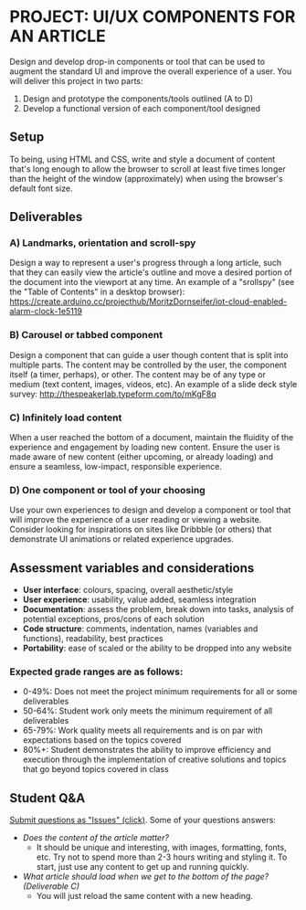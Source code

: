 # PROJECT: UI/UX COMPONENTS FOR AN ARTICLE

Design and develop drop-in components or tool that can be used to augment the standard UI and improve the overall experience of a user. You will deliver this project in two parts:

1. Design and prototype the components/tools outlined (A to D)
2. Develop a functional version of each component/tool designed

## Setup

To being, using HTML and CSS, write and style a document of content that's long enough to allow the browser to scroll at least five times longer than the height of the window (approximately) when using the browser's default font size.

## Deliverables

### A) Landmarks, orientation and scroll-spy

Design a way to represent a user's progress through a long article, such that they can easily view the article's outline and move a desired portion of the document into the viewport at any time. An example of a "srollspy" (see the "Table of Contents" in a desktop browser): https://create.arduino.cc/projecthub/MoritzDornseifer/iot-cloud-enabled-alarm-clock-1e5119

### B) Carousel or tabbed component

Design a component that can guide a user though content that is split into multiple parts. The content may be controlled by the user, the component itself (a timer, perhaps), or other. The content may be of any type or medium (text content, images, videos, etc). An example of a slide deck style survey: http://thespeakerlab.typeform.com/to/mKgF8q

### C) Infinitely load content

When a user reached the bottom of a document, maintain the fluidity of the experience and engagement by loading new content. Ensure the user is made aware of new content (either upcoming, or already loading) and ensure a seamless, low-impact, responsible experience.

### D) One component or tool of your choosing

Use your own experiences to design and develop a component or tool that will improve the experience of a user reading or viewing a website. Consider looking for inspirations on sites like Dribbble (or others) that demonstrate UI animations or related experience upgrades.

## Assessment variables and considerations
- **User interface**: colours, spacing, overall aesthetic/style
- **User experience**: usability, value added, seamless integration
- **Documentation**: assess the problem, break down into tasks, analysis of potential exceptions, pros/cons of each solution
- **Code structure**: comments, indentation, names (variables and functions), readability, best practices
- **Portability**: ease of scaled or the ability to be dropped into any website

### Expected grade ranges are as follows:
- 0-49%: Does not meet the project minimum requirements for all or some deliverables
- 50-64%: Student work only meets the minimum requirement of all deliverables
- 65-79%: Work quality meets all requirements and is on par with expectations based on the topics covered
- 80%+: Student demonstrates the ability to improve efficiency and execution through the implementation of creative solutions and topics that go beyond topics covered in class

## Student Q&A

[Submit questions as "Issues" (click)](../issues). Some of your questions answers:

- *Does the content of the article matter?*
  - It should be unique and interesting, with images, formatting, fonts, etc. Try not to spend more than 2-3 hours writing and styling it. To start, just use any content to get up and running quickly.
- *What article should load when we get to the bottom of the page? (Deliverable C)*
  - You will just reload the same content with a new heading.